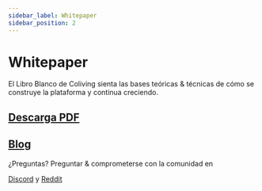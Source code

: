 ```yaml
---
sidebar_label: Whitepaper
sidebar_position: 2
---
```


# Whitepaper

El Libro Blanco de Coliving sienta las bases teóricas & técnicas de cómo se construye la plataforma y continua creciendo.

## [Descarga PDF](https://whitepaper.coliving.co)
## [Blog](https://blog.coliving.co/posts/the-coliving-white-paper-a-decentralized-community-owned-music-sharing-protocol)

¿Preguntas? Preguntar & comprometerse con la comunidad en

[Discord](https://discord.com/invite/coliving) y [Reddit](https://www.reddit.com/r/coliving/)